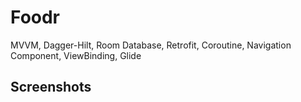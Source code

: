 # Foodr
MVVM, Dagger-Hilt, Room Database, Retrofit, Coroutine, Navigation Component, ViewBinding, Glide

## Screenshots
